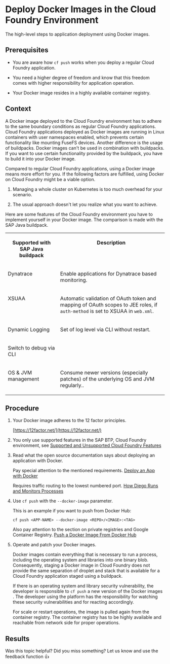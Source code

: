 <!-- loioc190ad6eeb78428c91a2b66e5557f962 -->

<link rel="stylesheet" type="text/css" href="../css/sap-icons.css"/>

# Deploy Docker Images in the Cloud Foundry Environment

The high-level steps to application deployment using Docker images.



<a name="loioc190ad6eeb78428c91a2b66e5557f962__prereq_lll_cdy_dgb"/>

## Prerequisites

-   You are aware how `cf push` works when you deploy a regular Cloud Foundry application.

-   You need a higher degree of freedom and know that this freedom comes with higher responsibility for application operation.

-   Your Docker image resides in a highly available container registry.




## Context

A Docker image deployed to the Cloud Foundry environment has to adhere to the same boundary conditions as regular Cloud Foundry applications. Cloud Foundry applications deployed as Docker images are running in Linux containers with user namespaces enabled, which prevents certain functionality like mounting FuseFS devices. Another difference is the usage of buildpacks. Docker images can't be used in combination with buildpacks. If you want to use certain functionality provided by the buildpack, you have to build it into your Docker image.

Compared to regular Cloud Foundry applications, using a Docker image means more effort for you. If the following factors are fulfilled, using Docker on Cloud Foundry might be a viable option.

1.  Managing a whole cluster on Kubernetes is too much overhead for your scenario.

2.  The usual approach doesn't let you realize what you want to achieve.


Here are some features of the Cloud Foundry environment you have to implement yourself in your Docker image. The comparison is made with the SAP Java buildpack.


<table>
<tr>
<th valign="top">

Supported with SAP Java buildpack

</th>
<th valign="top">

Description

</th>
</tr>
<tr>
<td valign="top">

Dynatrace

</td>
<td valign="top">

Enable applications for Dynatrace based monitoring.

</td>
</tr>
<tr>
<td valign="top">

XSUAA

</td>
<td valign="top">

Automatic validation of OAuth token and mapping of OAuth scopes to JEE roles, if `auth-method` is set to XSUAA in `web.xml`.

</td>
</tr>
<tr>
<td valign="top">

Dynamic Logging

</td>
<td valign="top">

Set of log level via CLI without restart.

</td>
</tr>
<tr>
<td valign="top">

Switch to debug via CLI

</td>
<td valign="top">

 

</td>
</tr>
<tr>
<td valign="top">

OS & JVM management

</td>
<td valign="top">

Consume newer versions \(especially patches\) of the underlying OS and JVM regularly..

</td>
</tr>
</table>



## Procedure

1.  Your Docker image adheres to the 12 factor principles.

    [https://12factor.net/](https://12factor.net/)

2.  You only use supported features in the SAP BTP, Cloud Foundry environment, see [Supported and Unsupported Cloud Foundry Features](../10-concepts/supported-and-unsupported-cloud-foundry-features-f8a351c.md)

3.  Read what the open source documentation says about deploying an application with Docker.

    Pay special attention to the mentioned requirements. [Deploy an App with Docker](https://docs.cloudfoundry.org/devguide/deploy-apps/push-docker.html)

    Requires traffic routing to the lowest numbered port. [How Diego Runs and Monitors Processes](https://docs.cloudfoundry.org/adminguide/docker.html#run-monitor)

4.  Use `cf push` with the `--docker-image` parameter.

    This is an example if you want to push from Docker Hub:

    ```
    cf push <APP-NAME> --docker-image <REPO>/<IMAGE>:<TAG>
    ```

    Also pay attention to the section on private registries and Google Container Registry. [Push a Docker Image From Docker Hub](https://docs.cloudfoundry.org/devguide/deploy-apps/push-docker.html#public)

5.  Operate and patch your Docker images.

    Docker images contain everything that is necessary to run a process, including the operating system and libraries into one binary blob. Consequently, staging a Docker image in Cloud Foundry does not provide the same separation of droplet and stack that is available for a Cloud Foundry application staged using a buildpack.

    If there is an operating system and library security vulnerability, the developer is responsible to `cf push` a new version of the Docker images . The developer using the platform has the responsibility for watching these security vulnerabilities and for reacting accordingly.

    For scale or restart operations, the image is pulled again from the container registry. The container registry has to be highly available and reachable from network side for proper operations.




<a name="loioc190ad6eeb78428c91a2b66e5557f962__result_xph_hyt_ngb"/>

## Results

Was this topic helpful? Did you miss something? Let us know and use the feedback function :thumbsup:

